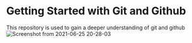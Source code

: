 # Getting Started with Git and Github
This repository is used to gain a deeper understanding of git and github
![Screenshot from 2021-06-25 20-28-03](https://user-images.githubusercontent.com/20200982/123510697-9f81a400-d685-11eb-9b0c-a03467958993.png)
